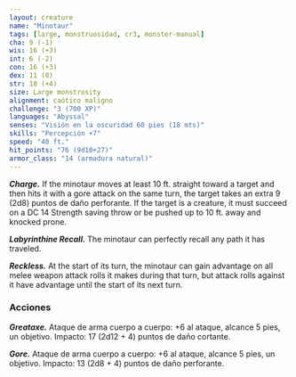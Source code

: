 ```yaml
---
layout: creature
name: "Minotaur"
tags: [large, monstruosidad, cr3, monster-manual]
cha: 9 (-1)
wis: 16 (+3)
int: 6 (-2)
con: 16 (+3)
dex: 11 (0)
str: 18 (+4)
size: Large monstrosity
alignment: caótico maligno
challenge: "3 (700 XP)"
languages: "Abyssal"
senses: "Visión en la oscuridad 60 pies (18 mts)"
skills: "Percepción +7"
speed: "40 ft."
hit_points: "76 (9d10+27)"
armor_class: "14 (armadura natural)"
---
```


***Charge.*** If the minotaur moves at least 10 ft. straight toward a target and then hits it with a gore attack on the same turn, the target takes an extra 9 (2d8) puntos de daño perforante. If the target is a creature, it must succeed on a DC 14 Strength saving throw or be pushed up to 10 ft. away and knocked prone.

***Labyrinthine Recall.*** The minotaur can perfectly recall any path it has traveled.

***Reckless.*** At the start of its turn, the minotaur can gain advantage on all melee weapon attack rolls it makes during that turn, but attack rolls against it have advantage until the start of its next turn.

### Acciones

***Greataxe.*** Ataque de arma cuerpo a cuerpo: +6 al ataque, alcance 5 pies, un objetivo. Impacto: 17 (2d12 + 4) puntos de daño cortante.

***Gore.*** Ataque de arma cuerpo a cuerpo: +6 al ataque, alcance 5 pies, un objetivo. Impacto: 13 (2d8 + 4) puntos de daño perforante.